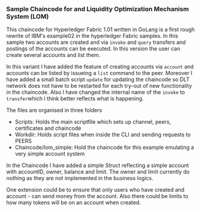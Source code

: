 ### Sample Chaincode for and Liquidity Optimization Mechanism System (LOM)

This chaincode for Hyperledger Fabric 1.01 written in GoLang is a first rough rewrite of IBM's example02 in the hyperledger Fabric samples. In this sample two accounts are created and via `invoke` and `query` transfers and postings of the accounts can be executed. In this version the user can create several accounts and list them.

In this variant I have added the feature of creating accounts via `account` and accounts can be listed by issueing a `list` command to the peer. Moreover I have added a small batch script `update` for updating the chaincode so DLT network does not have to be restarted for each try-out of new functionality in the chaincode. Also I have changed the internal name of the `invoke` to `transfer`which I think better reflects what is happening.

The files are organised in three folders

 - Scripts: Holds the main scriptfile which sets up channel, peers, certificates and chaincode
 - Workdir: Holds script files when inside the CLI and sending requests to PEERS
 - Chaincode/lom_simple: Hold the chaincode for this example emulating a very simple account system

In the Chaincode I have added a simple Struct reflecting a simple account with accountID, owner, balance and limit. The owner and limit currently do nothing as they are not implemented in the business logics.

One extension could be to ensure that only users who have created and account - can send money from the account. Also there could be limits to how many tokens will be on an account when created. 

